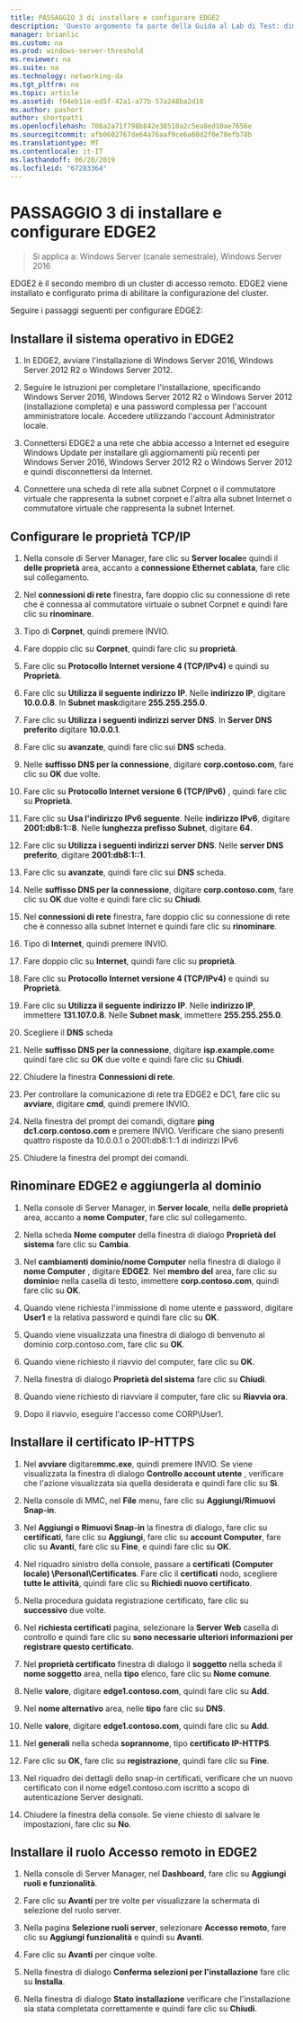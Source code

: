 ```yaml
---
title: PASSAGGIO 3 di installare e configurare EDGE2
description: 'Questo argomento fa parte della Guida al Lab di Test: dimostrare DirectAccess in un Cluster con bilanciamento carico di rete di Windows per Windows Server 2016'
manager: brianlic
ms.custom: na
ms.prod: windows-server-threshold
ms.reviewer: na
ms.suite: na
ms.technology: networking-da
ms.tgt_pltfrm: na
ms.topic: article
ms.assetid: f04eb11e-ed5f-42a1-a77b-57a248ba2d10
ms.author: pashort
author: shortpatti
ms.openlocfilehash: 708a2a71f798b842e38510a2c5ea8ed10ae7656e
ms.sourcegitcommit: afb0602767de64a76aaf9ce6a60d2f0e78efb78b
ms.translationtype: MT
ms.contentlocale: it-IT
ms.lasthandoff: 06/20/2019
ms.locfileid: "67283364"
---
```

# <a name="step-3-install-and-configure-edge2"></a>PASSAGGIO 3 di installare e configurare EDGE2

>Si applica a: Windows Server (canale semestrale), Windows Server 2016

EDGE2 è il secondo membro di un cluster di accesso remoto. EDGE2 viene installato e configurato prima di abilitare la configurazione del cluster.

Seguire i passaggi seguenti per configurare EDGE2:

## <a name="installOS"></a>Installare il sistema operativo in EDGE2  
  
1.  In EDGE2, avviare l'installazione di Windows Server 2016, Windows Server 2012 R2 o Windows Server 2012.  
  
2.  Seguire le istruzioni per completare l'installazione, specificando Windows Server 2016, Windows Server 2012 R2 o Windows Server 2012 (installazione completa) e una password complessa per l'account amministratore locale. Accedere utilizzando l'account Administrator locale.  
  
3.  Connettersi EDGE2 a una rete che abbia accesso a Internet ed eseguire Windows Update per installare gli aggiornamenti più recenti per Windows Server 2016, Windows Server 2012 R2 o Windows Server 2012 e quindi disconnettersi da Internet.  
  
4.  Connettere una scheda di rete alla subnet Corpnet o il commutatore virtuale che rappresenta la subnet corpnet e l'altra alla subnet Internet o commutatore virtuale che rappresenta la subnet Internet.  
  
## <a name="TCP"></a>Configurare le proprietà TCP/IP  
  
1.  Nella console di Server Manager, fare clic su **Server locale**e quindi il **delle proprietà** area, accanto a **connessione Ethernet cablata**, fare clic sul collegamento.  
  
2.  Nel **connessioni di rete** finestra, fare doppio clic su connessione di rete che è connessa al commutatore virtuale o subnet Corpnet e quindi fare clic su **rinominare**.  
  
3.  Tipo di **Corpnet**, quindi premere INVIO.  
  
4.  Fare doppio clic su **Corpnet**, quindi fare clic su **proprietà**.  
  
5.  Fare clic su **Protocollo Internet versione 4 (TCP/IPv4)** e quindi su **Proprietà**.  
  
6.  Fare clic su **Utilizza il seguente indirizzo IP**. Nelle **indirizzo IP**, digitare **10.0.0.8**. In **Subnet mask**digitare **255.255.255.0**.  
  
7.  Fare clic su **Utilizza i seguenti indirizzi server DNS**. In **Server DNS preferito** digitare **10.0.0.1**.  
  
8.  Fare clic su **avanzate**, quindi fare clic sui **DNS** scheda.  
  
9. Nelle **suffisso DNS per la connessione**, digitare **corp.contoso.com**, fare clic su **OK** due volte.  
  
10. Fare clic su **Protocollo Internet versione 6 (TCP/IPv6)** , quindi fare clic su **Proprietà**.  
  
11. Fare clic su **Usa l'indirizzo IPv6 seguente**. Nelle **indirizzo IPv6**, digitare **2001:db8:1::8**. Nelle **lunghezza prefisso Subnet**, digitare **64**.  
  
12. Fare clic su **Utilizza i seguenti indirizzi server DNS**. Nelle **server DNS preferito**, digitare **2001:db8:1::1**.  
  
13. Fare clic su **avanzate**, quindi fare clic sui **DNS** scheda.  
  
14. Nelle **suffisso DNS per la connessione**, digitare **corp.contoso.com**, fare clic su **OK** due volte e quindi fare clic su **Chiudi**.  
  
15. Nel **connessioni di rete** finestra, fare doppio clic su connessione di rete che è connesso alla subnet Internet e quindi fare clic su **rinominare**.  
  
16. Tipo di **Internet**, quindi premere INVIO.  
  
17. Fare doppio clic su **Internet**, quindi fare clic su **proprietà**.  
  
18. Fare clic su **Protocollo Internet versione 4 (TCP/IPv4)** e quindi su **Proprietà**.  
  
19. Fare clic su **Utilizza il seguente indirizzo IP**. Nelle **indirizzo IP**, immettere **131.107.0.8**. Nelle **Subnet mask**, immettere **255.255.255.0**.  
  
20. Scegliere il **DNS** scheda  
  
21. Nelle **suffisso DNS per la connessione**, digitare **isp.example.com**e quindi fare clic su **OK** due volte e quindi fare clic su **Chiudi**.  
  
22. Chiudere la finestra **Connessioni di rete**.  
  
23. Per controllare la comunicazione di rete tra EDGE2 e DC1, fare clic su **avviare**, digitare **cmd**, quindi premere INVIO.  
  
24. Nella finestra del prompt dei comandi, digitare **ping dc1.corp.contoso.com** e premere INVIO. Verificare che siano presenti quattro risposte da 10.0.0.1 o 2001:db8:1::1 di indirizzi IPv6  
  
25. Chiudere la finestra del prompt dei comandi.  
  
## <a name="rename"></a>Rinominare EDGE2 e aggiungerla al dominio  
  
1.  Nella console di Server Manager, in **Server locale**, nella **delle proprietà** area, accanto a **nome Computer**, fare clic sul collegamento.  
  
2.  Nella scheda **Nome computer** della finestra di dialogo **Proprietà del sistema** fare clic su **Cambia**.  
  
3.  Nel **cambiamenti dominio/nome Computer** nella finestra di dialogo il **nome Computer** , digitare **EDGE2**. Nel **membro del** area, fare clic su **dominio**e nella casella di testo, immettere **corp.contoso.com**, quindi fare clic su **OK**.  
  
4.  Quando viene richiesta l'immissione di nome utente e password, digitare **User1** e la relativa password e quindi fare clic su **OK**.  
  
5.  Quando viene visualizzata una finestra di dialogo di benvenuto al dominio corp.contoso.com, fare clic su **OK**.  
  
6.  Quando viene richiesto il riavvio del computer, fare clic su **OK**.  
  
7.  Nella finestra di dialogo **Proprietà del sistema** fare clic su **Chiudi**.  
  
8.  Quando viene richiesto di riavviare il computer, fare clic su **Riavvia ora**.  
  
9. Dopo il riavvio, eseguire l'accesso come CORP\User1.  
  
## <a name="IPHTTPSCert"></a>Installare il certificato IP-HTTPS  
  
1.  Nel **avviare** digitare**mmc.exe**, quindi premere INVIO. Se viene visualizzata la finestra di dialogo **Controllo account utente** , verificare che l'azione visualizzata sia quella desiderata e quindi fare clic su **Sì**.  
  
2.  Nella console di MMC, nel **File** menu, fare clic su **Aggiungi/Rimuovi Snap-in**.  
  
3.  Nel **Aggiungi o Rimuovi Snap-in** la finestra di dialogo, fare clic su **certificati**, fare clic su **Aggiungi**, fare clic su **account Computer**, fare clic su **Avanti**, fare clic su **Fine**, e quindi fare clic su **OK**.  
  
4.  Nel riquadro sinistro della console, passare a **certificati (Computer locale) \Personal\Certificates**. Fare clic il **certificati** nodo, scegliere **tutte le attività**, quindi fare clic su **Richiedi nuovo certificato**.  
  
5.  Nella procedura guidata registrazione certificato, fare clic su **successivo** due volte.  
  
6.  Nel **richiesta certificati** pagina, selezionare la **Server Web** casella di controllo e quindi fare clic su **sono necessarie ulteriori informazioni per registrare questo certificato**.  
  
7.  Nel **proprietà certificato** finestra di dialogo il **soggetto** nella scheda il **nome soggetto** area, nella **tipo** elenco, fare clic su **Nome comune**.  
  
8.  Nelle **valore**, digitare **edge1.contoso.com**, quindi fare clic su **Add**.  
  
9. Nel **nome alternativo** area, nelle **tipo** fare clic su **DNS**.  
  
10. Nelle **valore**, digitare **edge1.contoso.com**, quindi fare clic su **Add**.  
  
11. Nel **generali** nella scheda **soprannome**, tipo **certificato IP-HTTPS**.  
  
12. Fare clic su **OK**, fare clic su **registrazione**, quindi fare clic su **Fine**.  
  
13. Nel riquadro dei dettagli dello snap-in certificati, verificare che un nuovo certificato con il nome edge1.contoso.com iscritto a scopo di autenticazione Server designati.  
  
14. Chiudere la finestra della console. Se viene chiesto di salvare le impostazioni, fare clic su **No**.  
  
## <a name="InstallDA"></a>Installare il ruolo Accesso remoto in EDGE2  
  
1.  Nella console di Server Manager, nel **Dashboard**, fare clic su **Aggiungi ruoli e funzionalità**.  
  
2.  Fare clic su **Avanti** per tre volte per visualizzare la schermata di selezione del ruolo server.  
  
3.  Nella pagina **Selezione ruoli server**, selezionare **Accesso remoto**, fare clic su **Aggiungi funzionalità** e quindi su **Avanti**.  
  
4.  Fare clic su **Avanti** per cinque volte.  
  
5.  Nella finestra di dialogo **Conferma selezioni per l'installazione** fare clic su **Installa**.  
  
6.  Nella finestra di dialogo **Stato installazione** verificare che l'installazione sia stata completata correttamente e quindi fare clic su **Chiudi**.  
  



